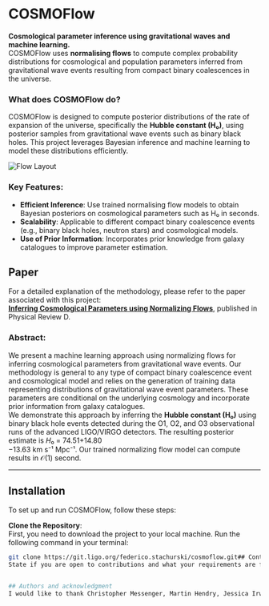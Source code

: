 # COSMOFlow
**Cosmological parameter inference using gravitational waves and machine learning.**  
COSMOFlow uses **normalising flows** to compute complex probability distributions for cosmological and population parameters inferred from gravitational wave events resulting from compact binary coalescences in the universe. 

### What does COSMOFlow do?
COSMOFlow is designed to compute posterior distributions of the rate of expansion of the universe, specifically the **Hubble constant (H₀)**, using posterior samples from gravitational wave events such as binary black holes. This project leverages Bayesian inference and machine learning to model these distributions efficiently.

![Flow Layout](COSMOFlow/Flow_layout.png)

### Key Features:
- **Efficient Inference**: Use trained normalising flow models to obtain Bayesian posteriors on cosmological parameters such as H₀ in seconds.
- **Scalability**: Applicable to different compact binary coalescence events (e.g., binary black holes, neutron stars) and cosmological models.
- **Use of Prior Information**: Incorporates prior knowledge from galaxy catalogues to improve parameter estimation.

## Paper
For a detailed explanation of the methodology, please refer to the paper associated with this project:  
[**Inferring Cosmological Parameters using Normalizing Flows**](https://journals.aps.org/prd/abstract/10.1103/PhysRevD.109.123547), published in Physical Review D.

### Abstract:
We present a machine learning approach using normalizing flows for inferring cosmological parameters from gravitational wave events. Our methodology is general to any type of compact binary coalescence event and cosmological model and relies on the generation of training data representing distributions of gravitational wave event parameters. These parameters are conditional on the underlying cosmology and incorporate prior information from galaxy catalogues.  
We demonstrate this approach by inferring the **Hubble constant (H₀)** using binary black hole events detected during the O1, O2, and O3 observational runs of the advanced LIGO/VIRGO detectors. The resulting posterior estimate is 𝐻₀ = 74.51⁢+14.80  
−13.63 km s⁻¹ Mpc⁻¹. Our trained normalizing flow model can compute results in 𝒪(1) second.

---
## Installation

To set up and run COSMOFlow, follow these steps:

**Clone the Repository**:  
   First, you need to download the project to your local machine. Run the following command in your terminal:
   
   ```bash
   git clone https://git.ligo.org/federico.stachurski/cosmoflow.git## Contributing
State if you are open to contributions and what your requirements are for accepting them.


## Authors and acknowledgment
I would like to thank Christopher Messenger, Martin Hendry, Jessica Irwin, Michael Williams.

